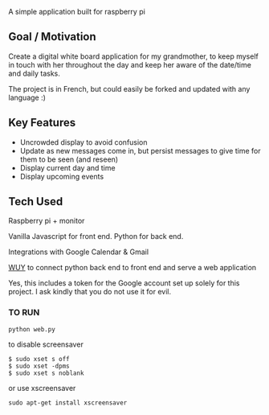 
A simple application built for raspberry pi

## Goal / Motivation
Create a digital white board application for my grandmother, to keep myself in touch with her throughout the day and keep her aware of the date/time and daily tasks.

The project is in French, but could easily be forked and updated with any language :)


## Key Features
* Uncrowded display to avoid confusion
* Update as new messages come in, but persist messages to give time for them to be seen (and reseen)
* Display current day and time
* Display upcoming events 

## Tech Used
Raspberry pi + monitor

Vanilla Javascript for front end.
Python for back end.

Integrations with Google Calendar & Gmail

[WUY](https://github.com/manatlan/guy) to connect python back end to front end and serve a web application

Yes, this includes a token for the Google account set up solely for this project. I ask kindly that you do not use it for evil.

### TO RUN
```
python web.py
```

to disable screensaver

```
$ sudo xset s off
$ sudo xset -dpms
$ sudo xset s noblank
```

or use xscreensaver

```
sudo apt-get install xscreensaver
```